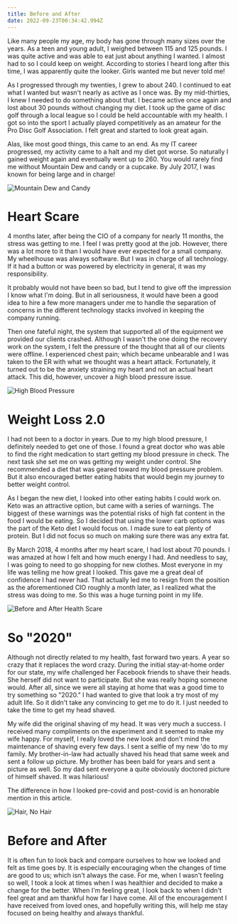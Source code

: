 ```yaml
---
title: Before and After
date: 2022-09-23T00:34:42.994Z
---
```

Like many people my age, my body has gone through many sizes over the years. As a teen and young adult, I weighed between 115 and 125 pounds. I was quite active and was able to eat just about anything I wanted. I almost had to so I could keep on weight. According to stories I heard long after this time, I was apparently quite the looker. Girls wanted me but never told me!

<!--more-->

As I progressed through my twenties, I grew to about 240. I continued to eat what I wanted but wasn't nearly as active as I once was. By my mid-thirties, I knew I needed to do something about that. I became active once again and lost about 30 pounds without changing my diet. I took up the game of disc golf through a local league so I could be held accountable with my health. I got so into the sport I actually played competitively as an amateur for the Pro Disc Golf Association. I felt great and started to look great again.

Alas, like most good things, this came to an end. As my IT career progressed, my activity came to a halt and my diet got worse. So naturally I gained weight again and eventually went up to 260. You would rarely find me without Mountain Dew and candy or a cupcake. By July 2017, I was known for being large and in charge!

![Mountain Dew and Candy](/assets/img/collections/posts/before-and-after/dew-candy.jpg "Mountain Dew and Candy")

# Heart Scare

4 months later, after being the CIO of a company for nearly 11 months, the stress was getting to me. I feel I was pretty good at the job. However, there was a lot more to it than I would have ever expected for a small company. My wheelhouse was always software. But I was in charge of all technology. If it had a button or was powered by electricity in general, it was my responsibility.

It probably would not have been so bad, but I tend to give off the impression I know what I'm doing. But in all seriousness, it would have been a good idea to hire a few more managers under me to handle the separation of concerns in the different technology stacks involved in keeping the company running.

Then one fateful night, the system that supported all of the equipment we provided our clients crashed. Although I wasn't the one doing the recovery work on the system, I felt the pressure of the thought that all of our clients were offline. I experienced chest pain; which became unbearable and I was taken to the ER with what we thought was a heart attack. Fortunately, it turned out to be the anxiety straining my heart and not an actual heart attack. This did, however, uncover a high blood pressure issue.

![High Blood Pressure](/assets/img/collections/posts/before-and-after/blood-pressure.jpg "High Blood Pressure")

# Weight Loss 2.0

I had not been to a doctor in years. Due to my high blood pressure, I definitely needed to get one of those. I found a great doctor who was able to find the right medication to start getting my blood pressure in check. The next task she set me on was getting my weight under control. She recommended a diet that was geared toward my blood pressure problem. But it also encouraged better eating habits that would begin my journey to better weight control.

As I began the new diet, I looked into other eating habits I could work on. Keto was an attractive option, but came with a series of warnings. The biggest of these warnings was the potential risks of high fat content in the food I would be eating. So I decided that using the lower carb options was the part of the Keto diet I would focus on. I made sure to eat plenty of protein. But I did not focus so much on making sure there was any extra fat.

By March 2018, 4 months after my heart scare, I had lost about 70 pounds. I was amazed at how I felt and how much energy I had. And needless to say, I was going to need to go shopping for new clothes. Most everyone in my life was telling me how great I looked. This gave me a great deal of confidence I had never had. That actually led me to resign from the position as the aforementioned CIO roughly a month later, as I realized what the stress was doing to me. So this was a huge turning point in my life.

![Before and After Health Scare](/assets/img/collections/posts/before-and-after/jul2017-mar2018.jpg "Before and After Health Scare")

# So "2020"

Although not directly related to my health, fast forward two years. A year so crazy that it replaces the word crazy. During the initial stay-at-home order for our state, my wife challenged her Facebook friends to shave their heads. She herself did not want to participate. But she was really hoping someone would. After all, since we were all staying at home that was a good time to try something so "2020." I had wanted to give that look a try most of my adult life. So it didn't take any convincing to get me to do it. I just needed to take the time to get my head shaved.

My wife did the original shaving of my head. It was very much a success. I received many compliments on the experiment and it seemed to make my wife happy. For myself, I really loved the new look and don't mind the maintenance of shaving every few days. I sent a selfie of my new 'do to my family. My brother-in-law had actually shaved his head that same week and sent a follow up picture. My brother has been bald for years and sent a picture as well. So my dad sent everyone a quite obviously doctored picture of himself shaved. It was hilarious!

The difference in how I looked pre-covid and post-covid is an honorable mention in this article.

![Hair, No Hair](/assets/img/collections/posts/before-and-after/pre-covid-post.jpg "Hair, No Hair")

# Before and After

It is often fun to look back and compare ourselves to how we looked and felt as time goes by. It is especially encouraging when the changes of time are good to us; which isn't always the case. For me, when I wasn't feeling so well, I took a look at times when I was healthier and decided to make a change for the better. When I'm feeling great, I look back to when I didn't feel great and am thankful how far I have come. All of the encouragement I have received from loved ones, and hopefully writing this, will help me stay focused on being healthy and always thankful.